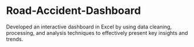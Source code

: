 # Road-Accident-Dashboard
Developed an interactive dashboard in Excel by using data cleaning, processing, and analysis techniques to effectively present key insights and trends.
